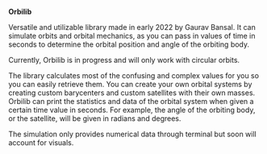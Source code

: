 **Orbilib**

Versatile and utilizable library made in early 2022 by Gaurav Bansal.
It can simulate orbits and orbital mechanics, as you can pass in values of time in seconds to determine the orbital position and angle of the orbiting body.

Currently, Orbilib is in progress and will only work with circular orbits.

The library calculates most of the confusing and complex values for you so you can easily retrieve them.
You can create your own orbital systems by creating custom barycenters and custom satellites with their own masses.
Orbilib can print the statistics and data of the orbital system when given a certain time value in seconds. For example, the angle of the orbiting body, or the satellite, will be given in radians and degrees.

The simulation only provides numerical data through terminal but soon will account for visuals.

